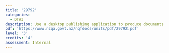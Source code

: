 ```yaml
---
title: '29792'
categories:
  - DTA3
description: Use a desktop publishing application to produce documents
pdf: 'https://www.nzqa.govt.nz/nqfdocs/units/pdf/29792.pdf'
level: '3'
credits: '4'
assessment: Internal
---
```


